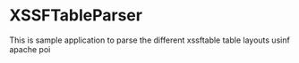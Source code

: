 # XSSFTableParser
This is sample application to parse the different xssftable table layouts usinf apache poi
